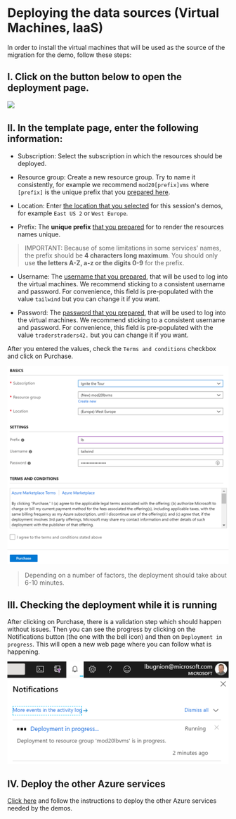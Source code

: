 # Deploying the data sources (Virtual Machines, IaaS)

In order to install the virtual machines that will be used as the source of the migration for the demo, follow these steps:

## I. Click on the button below to open the deployment page.

<a href="https://portal.azure.com/#create/Microsoft.Template/uri/https%3A%2F%2Fraw.githubusercontent.com%2Fmicrosoft%2Fignite-learning-paths%2Fmaster%2Fmod%2Fmod20%2FDeploymentTemplates%2Fazuredeploy-vms.json" target="_blank">
    <img src="http://azuredeploy.net/deploybutton.png"/>
</a>

## II. In the template page, enter the following information:

- Subscription: Select the subscription in which the resources should be deployed.
    
- Resource group: Create a new resource group. Try to name it consistently, for example we recommend `mod20[prefix]vms` where `[prefix]` is the unique prefix that you [prepared here](./01-preparation.md/#prefix).
    
- Location: Enter [the location that you selected](./01-preparation.md/#location) for this session's demos, for example `East US 2` or `West Europe`.

- Prefix: The **unique prefix** [that you prepared](./01-preparation.md/#prefix) for to render the resources names unique.

> IMPORTANT: Because of some limitations in some services' names, the prefix should be **4 characters long maximum**. You should only use **the letters A-Z, a-z or the digits 0-9** for the prefix.

- Username: The [username that you prepared](./01-preparation.md/#credentials), that will be used to log into the virtual machines. We recommend sticking to a consistent username and password. For convenience, this field is pre-populated with the value `tailwind` but you can change it if you want.

- Password: The [password that you prepared](./01-preparation.md/#credentials), that will be used to log into the virtual machines. We recommend sticking to a consistent username and password. For convenience, this field is pre-populated with the value `traderstraders42.` but you can change it if you want.

After you entered the values, check the `Terms and conditions` checkbox and click on Purchase.

![Deployment template](./images/2019-09-22_22-39-05.png)

> Depending on a number of factors, the deployment should take about 6-10 minutes.

## III. Checking the deployment while it is running

After clicking on Purchase, there is a validation step which should happen without issues. Then you can see the progress by clicking on the Notifications button (the one with the bell icon) and then on `Deployment in progress`. This will open a new web page where you can follow what is happening.

![Notifications pane](./images/2019-09-23_17-53-56.png)

## IV. Deploy the other Azure services

[Click here](./03-prep-paas.md) and follow the instructions to deploy the other Azure services needed by the demos.